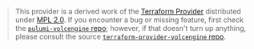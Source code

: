 > This provider is a derived work of the [Terraform Provider](https://github.com/volcengine/terraform-provider-volcengine)
> distributed under [MPL 2.0](https://www.mozilla.org/en-US/MPL/2.0/). If you encounter a bug or missing feature,
> first check the [`pulumi-volcengine` repo](https://github.com/volcengine/pulumi-volcengine/issues); however, if that doesn't turn up anything,
> please consult the source [`terraform-provider-volcengine` repo](https://github.com/volcengine/terraform-provider-volcengine/issues).
